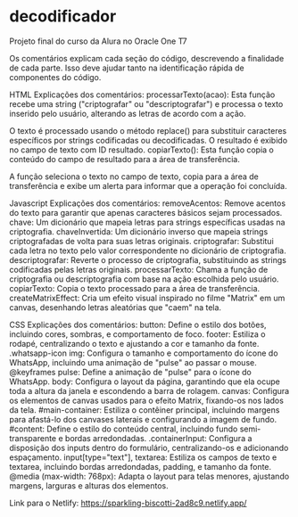 # decodificador
Projeto final do curso da Alura no Oracle One T7


Os comentários explicam cada seção do código, descrevendo a finalidade de cada parte. Isso deve ajudar tanto na identificação rápida de componentes do código.

HTML
Explicações dos comentários:
processarTexto(acao): Esta função recebe uma string ("criptografar" ou "descriptografar") e processa o texto inserido pelo usuário, alterando as letras de acordo com a ação.

O texto é processado usando o método replace() para substituir caracteres específicos por strings codificadas ou decodificadas.
O resultado é exibido no campo de texto com ID resultado.
copiarTexto(): Esta função copia o conteúdo do campo de resultado para a área de transferência.

A função seleciona o texto no campo de texto, copia para a área de transferência e exibe um alerta para informar que a operação foi concluída.

Javascript
Explicações dos comentários:
removeAcentos: Remove acentos do texto para garantir que apenas caracteres básicos sejam processados.
chave: Um dicionário que mapeia letras para strings específicas usadas na criptografia.
chaveInvertida: Um dicionário inverso que mapeia strings criptografadas de volta para suas letras originais.
criptografar: Substitui cada letra no texto pelo valor correspondente no dicionário de criptografia.
descriptografar: Reverte o processo de criptografia, substituindo as strings codificadas pelas letras originais.
processarTexto: Chama a função de criptografia ou descriptografia com base na ação escolhida pelo usuário.
copiarTexto: Copia o texto processado para a área de transferência.
createMatrixEffect: Cria um efeito visual inspirado no filme "Matrix" em um canvas, desenhando letras aleatórias que "caem" na tela.

CSS
Explicações dos comentários:
button: Define o estilo dos botões, incluindo cores, sombras, e comportamento de foco.
footer: Estiliza o rodapé, centralizando o texto e ajustando a cor e tamanho da fonte.
.whatsapp-icon img: Configura o tamanho e comportamento do ícone do WhatsApp, incluindo uma animação de "pulse" ao passar o mouse.
@keyframes pulse: Define a animação de "pulse" para o ícone do WhatsApp.
body: Configura o layout da página, garantindo que ela ocupe toda a altura da janela e escondendo a barra de rolagem.
canvas: Configura os elementos de canvas usados para o efeito Matrix, fixando-os nos lados da tela.
#main-container: Estiliza o contêiner principal, incluindo margens para afastá-lo dos canvases laterais e configurando a imagem de fundo.
#content: Define o estilo do conteúdo central, incluindo fundo semi-transparente e bordas arredondadas.
.containerInput: Configura a disposição dos inputs dentro do formulário, centralizando-os e adicionando espaçamento.
input[type="text"], textarea: Estiliza os campos de texto e textarea, incluindo bordas arredondadas, padding, e tamanho da fonte.
@media (max-width: 768px): Adapta o layout para telas menores, ajustando margens, larguras e alturas dos elementos.

Link para o Netlify: https://sparkling-biscotti-2ad8c9.netlify.app/ 

